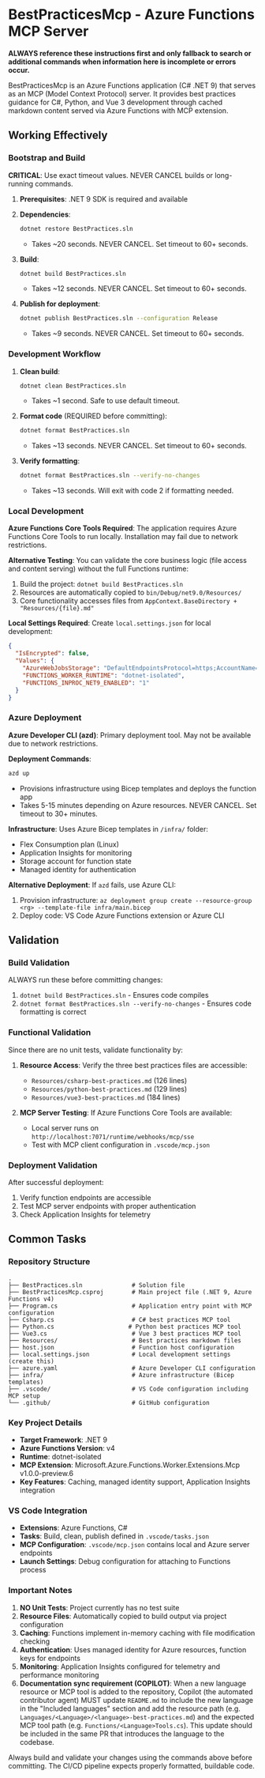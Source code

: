 # BestPracticesMcp - Azure Functions MCP Server

**ALWAYS reference these instructions first and only fallback to search or additional commands when information here is incomplete or errors occur.**

BestPracticesMcp is an Azure Functions application (C# .NET 9) that serves as an MCP (Model Context Protocol) server. It provides best practices guidance for C#, Python, and Vue 3 development through cached markdown content served via Azure Functions with MCP extension.

## Working Effectively

### Bootstrap and Build
**CRITICAL**: Use exact timeout values. NEVER CANCEL builds or long-running commands.

1. **Prerequisites**: .NET 9 SDK is required and available
2. **Dependencies**: 
   ```bash
   dotnet restore BestPractices.sln
   ```
   - Takes ~20 seconds. NEVER CANCEL. Set timeout to 60+ seconds.

3. **Build**:
   ```bash
   dotnet build BestPractices.sln
   ```
   - Takes ~12 seconds. NEVER CANCEL. Set timeout to 60+ seconds.

4. **Publish for deployment**:
   ```bash
   dotnet publish BestPractices.sln --configuration Release
   ```
   - Takes ~9 seconds. NEVER CANCEL. Set timeout to 60+ seconds.

### Development Workflow

1. **Clean build**:
   ```bash
   dotnet clean BestPractices.sln
   ```
   - Takes ~1 second. Safe to use default timeout.

2. **Format code** (REQUIRED before committing):
   ```bash
   dotnet format BestPractices.sln
   ```
   - Takes ~13 seconds. NEVER CANCEL. Set timeout to 60+ seconds.

3. **Verify formatting**:
   ```bash
   dotnet format BestPractices.sln --verify-no-changes
   ```
   - Takes ~13 seconds. Will exit with code 2 if formatting needed.

### Local Development

**Azure Functions Core Tools Required**: The application requires Azure Functions Core Tools to run locally. Installation may fail due to network restrictions.

**Alternative Testing**: You can validate the core business logic (file access and content serving) without the full Functions runtime:
1. Build the project: `dotnet build BestPractices.sln`
2. Resources are automatically copied to `bin/Debug/net9.0/Resources/`
3. Core functionality accesses files from `AppContext.BaseDirectory + "Resources/{file}.md"`

**Local Settings Required**: Create `local.settings.json` for local development:
```json
{
  "IsEncrypted": false,
  "Values": {
    "AzureWebJobsStorage": "DefaultEndpointsProtocol=https;AccountName=devstoreaccount1;AccountKey=Eby8vdM02xNOcqFlqUwJPLlmEtlCDXJ1OUzFT50uSRZ6IFsuFq2UVErCz4I6tq/K1SZFPTOtr/KBHBeksoGMGw==;BlobEndpoint=http://127.0.0.1:10000/devstoreaccount1;QueueEndpoint=http://127.0.0.1:10001/devstoreaccount1;TableEndpoint=http://127.0.0.1:10002/devstoreaccount1;",
    "FUNCTIONS_WORKER_RUNTIME": "dotnet-isolated",
    "FUNCTIONS_INPROC_NET9_ENABLED": "1"
  }
}
```

### Azure Deployment

**Azure Developer CLI (azd)**: Primary deployment tool. May not be available due to network restrictions.

**Deployment Commands**:
```bash
azd up
```
- Provisions infrastructure using Bicep templates and deploys the function app
- Takes 5-15 minutes depending on Azure resources. NEVER CANCEL. Set timeout to 30+ minutes.

**Infrastructure**: Uses Azure Bicep templates in `/infra/` folder:
- Flex Consumption plan (Linux)
- Application Insights for monitoring
- Storage account for function state
- Managed identity for authentication

**Alternative Deployment**: If `azd` fails, use Azure CLI:
1. Provision infrastructure: `az deployment group create --resource-group <rg> --template-file infra/main.bicep`
2. Deploy code: VS Code Azure Functions extension or Azure CLI

## Validation

### Build Validation
ALWAYS run these before committing changes:
1. `dotnet build BestPractices.sln` - Ensures code compiles
2. `dotnet format BestPractices.sln --verify-no-changes` - Ensures code formatting is correct

### Functional Validation
Since there are no unit tests, validate functionality by:
1. **Resource Access**: Verify the three best practices files are accessible:
   - `Resources/csharp-best-practices.md` (126 lines)
   - `Resources/python-best-practices.md` (129 lines) 
   - `Resources/vue3-best-practices.md` (184 lines)

2. **MCP Server Testing**: If Azure Functions Core Tools are available:
   - Local server runs on `http://localhost:7071/runtime/webhooks/mcp/sse`
   - Test with MCP client configuration in `.vscode/mcp.json`

### Deployment Validation
After successful deployment:
1. Verify function endpoints are accessible
2. Test MCP server endpoints with proper authentication
3. Check Application Insights for telemetry

## Common Tasks

### Repository Structure
```
.
├── BestPractices.sln              # Solution file
├── BestPracticesMcp.csproj        # Main project file (.NET 9, Azure Functions v4)
├── Program.cs                     # Application entry point with MCP configuration
├── Csharp.cs                      # C# best practices MCP tool
├── Python.cs                     # Python best practices MCP tool  
├── Vue3.cs                        # Vue 3 best practices MCP tool
├── Resources/                     # Best practices markdown files
├── host.json                      # Function host configuration
├── local.settings.json            # Local development settings (create this)
├── azure.yaml                     # Azure Developer CLI configuration
├── infra/                         # Azure infrastructure (Bicep templates)
├── .vscode/                       # VS Code configuration including MCP setup
└── .github/                       # GitHub configuration
```

### Key Project Details
- **Target Framework**: .NET 9
- **Azure Functions Version**: v4
- **Runtime**: dotnet-isolated
- **MCP Extension**: Microsoft.Azure.Functions.Worker.Extensions.Mcp v1.0.0-preview.6
- **Key Features**: Caching, managed identity support, Application Insights integration

### VS Code Integration
- **Extensions**: Azure Functions, C# 
- **Tasks**: Build, clean, publish defined in `.vscode/tasks.json`
- **MCP Configuration**: `.vscode/mcp.json` contains local and Azure server endpoints
- **Launch Settings**: Debug configuration for attaching to Functions process

### Important Notes
1. **NO Unit Tests**: Project currently has no test suite
2. **Resource Files**: Automatically copied to build output via project configuration
3. **Caching**: Functions implement in-memory caching with file modification checking
4. **Authentication**: Uses managed identity for Azure resources, function keys for endpoints
5. **Monitoring**: Application Insights configured for telemetry and performance monitoring
6. **Documentation sync requirement (COPILOT)**: When a new language resource or MCP tool is added to the repository, Copilot (the automated contributor agent) MUST update `README.md` to include the new language in the "Included languages" section and add the resource path (e.g. `Languages/<Language>/<language>-best-practices.md`) and the expected MCP tool path (e.g. `Functions/<Language>Tools.cs`). This update should be included in the same PR that introduces the language to the codebase.

Always build and validate your changes using the commands above before committing. The CI/CD pipeline expects properly formatted, buildable code.